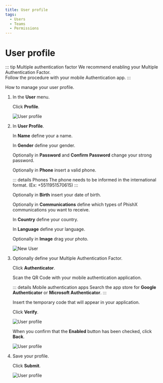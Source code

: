 ```yaml
---
title: User profile
tags:
  - Users
  - Teams
  - Permissions
---
```

# User profile

::: tip Multiple authentication factor
We recommend enabling your Multiple Authentication Factor.<br>
Follow the procedure with your mobile Authentication app.
:::

How to manage your user profile.

1. In the **User** menu.

   Click **Profile**.

   ![User profile](https://cdn.phishx.io/phishx-docs/images/phishx_user_profile_01.webp)

2. In **User Profile**.

   In **Name** define your a name.

   In **Gender** define your gender.

   Optionally in **Password** and **Confirm Password** change your strong password.

   Optionally in **Phone** insert a valid phone.

   ::: details Phones
   The phone needs to be informed in the international format. (Ex: +5511951570615)
   :::

   Optionally in **Birth** insert your date of birth.

   Optionally in **Communications** define which types of PhishX communications you want to receive.

   In **Country** define your country.

   In **Language** define your language.

   Optionally in **Image** drag your photo.

   ![New User](https://cdn.phishx.io/phishx-docs/images/phishx_user_profile_02.webp)

3. Optionally define your Multiple Authentication Factor.

   Click **Authenticator**.

   Scan the QR Code with your mobile authentication application.

   ::: details Mobile authentication apps
   Search the app store for **Google Authenticator** or **Microsoft Authenticator**.
   :::

   Insert the temporary code that will appear in your application.

   Click **Verify**.

   ![User profile](https://cdn.phishx.io/phishx-docs/images/phishx_user_profile_03.webp)

   When you confirm that the **Enabled** button has been checked, click **Back**.

   ![User profile](https://cdn.phishx.io/phishx-docs/images/phishx_user_profile_04.webp)

4. Save your profile.

   Click **Submit**.

   ![User profile](https://cdn.phishx.io/phishx-docs/images/phishx_user_profile_05.webp)
